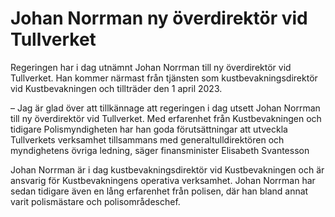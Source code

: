 # Johan Norrman ny överdirektör vid Tullverket

Regeringen har i dag utnämnt Johan Norrman till ny överdirektör vid Tullverket. Han kommer närmast från tjänsten som kustbevakningsdirektör vid Kustbevakningen och tillträder den 1 april 2023.

– Jag är glad över att tillkännage att regeringen i dag utsett Johan Norrman till ny överdirektör vid Tullverket. Med erfarenhet från Kustbevakningen och tidigare Polismyndigheten har han goda förutsättningar att utveckla Tullverkets verksamhet tillsammans med generaltulldirektören och myndighetens övriga ledning, säger finansminister Elisabeth Svantesson

Johan Norrman är i dag kustbevakningsdirektör vid Kustbevakningen och är ansvarig för Kustbevakningens operativa verksamhet. Johan Norrman har sedan tidigare även en lång erfarenhet från polisen, där han bland annat varit polismästare och polisområdeschef.
